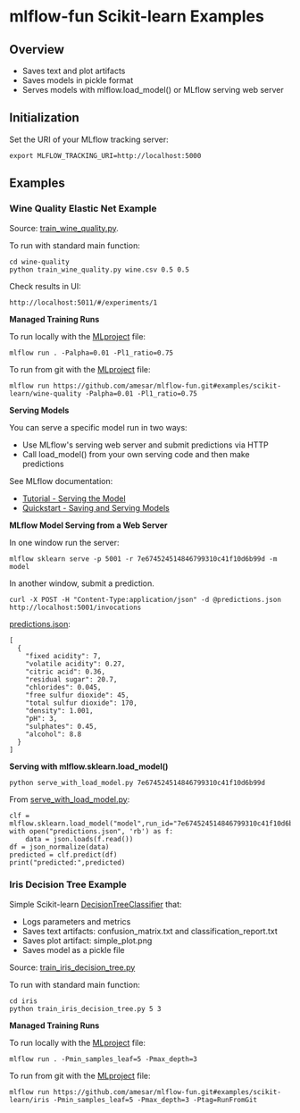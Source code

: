 # mlflow-fun Scikit-learn Examples

## Overview

*  Saves text and plot artifacts
*  Saves models in pickle format
*  Serves models with mlflow.load_model() or MLflow serving web server

## Initialization

Set the URI of your MLflow tracking server:
```
export MLFLOW_TRACKING_URI=http://localhost:5000
```

## Examples

### Wine Quality Elastic Net Example

Source: [train_wine_quality.py](wine-quality/train_wine_quality.py).

To run with standard main function:
```
cd wine-quality
python train_wine_quality.py wine.csv 0.5 0.5
```

Check results in UI:
```
http://localhost:5011/#/experiments/1
```

**Managed Training Runs**

To run locally with the [MLproject](iris/MLproject) file:
```
mlflow run . -Palpha=0.01 -Pl1_ratio=0.75
```

To run from git with the [MLproject](iris/MLproject) file:
```
mlflow run https://github.com/amesar/mlflow-fun.git#examples/scikit-learn/wine-quality -Palpha=0.01 -Pl1_ratio=0.75
```


**Serving Models**

You can serve a specific model run in two ways:
* Use MLflow's serving web server and submit predictions via HTTP
* Call load_model() from your own serving code and then make predictions


See MLflow documentation:
* [Tutorial - Serving the Model](https://www.mlflow.org/docs/latest/tutorial.html#serving-the-model)
* [Quickstart - Saving and Serving Models](https://www.mlflow.org/docs/latest/quickstart.html#saving-and-serving-models)

**MLflow Model Serving from a Web Server**

In one window run the server:
```
mlflow sklearn serve -p 5001 -r 7e674524514846799310c41f10d6b99d -m model
```

In another window, submit a prediction.
```
curl -X POST -H "Content-Type:application/json" -d @predictions.json http://localhost:5001/invocations

```
[predictions.json](wine-quality/predictions.json):
```
[
  {
    "fixed acidity": 7,
    "volatile acidity": 0.27,
    "citric acid": 0.36,
    "residual sugar": 20.7,
    "chlorides": 0.045,
    "free sulfur dioxide": 45,
    "total sulfur dioxide": 170,
    "density": 1.001,
    "pH": 3,
    "sulphates": 0.45,
    "alcohol": 8.8
  }
]
```

**Serving with mlflow.sklearn.load_model()**

```
python serve_with_load_model.py 7e674524514846799310c41f10d6b99d
```
From [serve_with_load_model.py](wine-quality/serve_with_load_model.py):
```
clf = mlflow.sklearn.load_model("model",run_id="7e674524514846799310c41f10d6b99d")
with open("predictions.json", 'rb') as f:
    data = json.loads(f.read())
df = json_normalize(data)
predicted = clf.predict(df)
print("predicted:",predicted)
```

### Iris Decision Tree Example

Simple Scikit-learn [DecisionTreeClassifier](http://scikit-learn.org/stable/modules/tree.html) that:
* Logs parameters and metrics 
* Saves text artifacts: confusion_matrix.txt and classification_report.txt
* Saves plot artifact: simple_plot.png
* Saves model as a pickle file

Source: [train_iris_decision_tree.py](iris/train_iris_decision_tree.py)

To run with standard main function:
```
cd iris
python train_iris_decision_tree.py 5 3
```

**Managed Training Runs**

To run locally with the [MLproject](iris/MLproject) file:
```
mlflow run . -Pmin_samples_leaf=5 -Pmax_depth=3
```

To run from git with the [MLproject](iris/MLproject) file:
```
mlflow run https://github.com/amesar/mlflow-fun.git#examples/scikit-learn/iris -Pmin_samples_leaf=5 -Pmax_depth=3 -Ptag=RunFromGit

```
